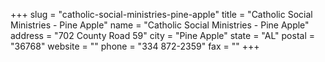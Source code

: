+++
slug = "catholic-social-ministries-pine-apple"
title = "Catholic Social Ministries - Pine Apple"
name = "Catholic Social Ministries - Pine Apple"
address = "702 County Road 59"
city = "Pine Apple"
state = "AL"
postal = "36768"
website = ""
phone = "334 872-2359"
fax = ""
+++
